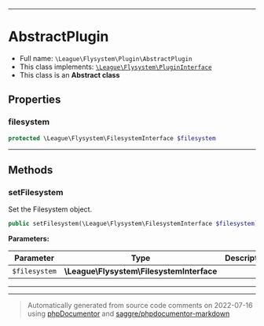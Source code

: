 ***

# AbstractPlugin





* Full name: `\League\Flysystem\Plugin\AbstractPlugin`
* This class implements:
[`\League\Flysystem\PluginInterface`](../PluginInterface.md)
* This class is an **Abstract class**



## Properties


### filesystem



```php
protected \League\Flysystem\FilesystemInterface $filesystem
```






***

## Methods


### setFilesystem

Set the Filesystem object.

```php
public setFilesystem(\League\Flysystem\FilesystemInterface $filesystem): mixed
```








**Parameters:**

| Parameter | Type | Description |
|-----------|------|-------------|
| `$filesystem` | **\League\Flysystem\FilesystemInterface** |  |




***


***
> Automatically generated from source code comments on 2022-07-16 using [phpDocumentor](http://www.phpdoc.org/) and [saggre/phpdocumentor-markdown](https://github.com/Saggre/phpDocumentor-markdown)
